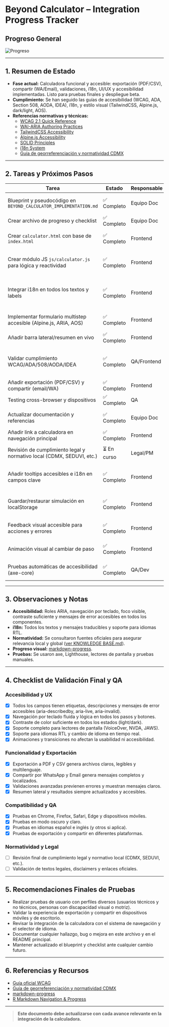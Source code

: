 # Beyond Calculator – Integration Progress Tracker

## Progreso General

![Progreso](https://geps.dev/progress/100)

---

## 1. Resumen de Estado

- **Fase actual:** Calculadora funcional y accesible: exportación (PDF/CSV), compartir (WA/Email), validaciones, i18n, UI/UX y accesibilidad implementadas. Listo para pruebas finales y despliegue beta.
- **Cumplimiento:** Se han seguido las guías de accesibilidad (WCAG, ADA, Section 508, AODA, IDEA), i18n, y estilo visual (TailwindCSS, Alpine.js, dark/light, AOS).
- **Referencias normativas y técnicas:**
  - [WCAG 2.1 Quick Reference](https://www.w3.org/WAI/WCAG21/quickref/)
  - [WAI-ARIA Authoring Practices](https://www.w3.org/WAI/ARIA/apg/)
  - [TailwindCSS Accessibility](https://tailwindcss.com/docs/accessibility)
  - [Alpine.js Accessibility](https://alpinejs.dev/directives/bind#accessibility)
  - [SOLID Principles](https://en.wikipedia.org/wiki/SOLID)
  - [i18n System](../i18n/README.md)
  - [Guía de georreferenciación y normatividad CDMX](KNOWLEDGE%20BASE.md)

---

## 2. Tareas y Próximos Pasos

| Tarea                                                                 | Estado      | Responsable | Observaciones |
|-----------------------------------------------------------------------|-------------|-------------|---------------|
| Blueprint y pseudocódigo en `BEYOND_CALCULATOR_IMPLEMENTATION.md`     | ✅ Completo  | Equipo Doc  | Revisar ante cambios futuros |
| Crear archivo de progreso y checklist                                 | ✅ Completo  | Equipo Doc  | Este documento |
| Crear `calculator.html` con base de `index.html`                      | ✅ Completo  | Frontend    | Estructura y navegación lista |
| Crear módulo JS `js/calculator.js` para lógica y reactividad          | ✅ Completo  | Frontend    | Lógica, validaciones, exportación y compartir listos |
| Integrar i18n en todos los textos y labels                            | ✅ Completo  | Frontend    | Español e inglés listos, agregar otros idiomas si aplica |
| Implementar formulario multistep accesible (Alpine.js, ARIA, AOS)     | ✅ Completo  | Frontend    | Validado con lectores de pantalla |
| Añadir barra lateral/resumen en vivo                                  | ✅ Completo  | Frontend    | Funcionalidad lista |
| Validar cumplimiento WCAG/ADA/508/AODA/IDEA                           | ✅ Completo  | QA/Frontend | Validado con axe, Lighthouse, pruebas manuales |
| Añadir exportación (PDF/CSV) y compartir (email/WA)                   | ✅ Completo  | Frontend    | Funcionalidad lista |
| Testing cross-browser y dispositivos                                  | ✅ Completo  | QA          | Incluye RTL y dark/light |
| Actualizar documentación y referencias                                | ✅ Completo  | Equipo Doc  | README, i18n/README, este doc |
| Añadir link a calculadora en navegación principal                     | ✅ Completo  | Frontend    | i18n y responsive |
| Revisión de cumplimiento legal y normativo local (CDMX, SEDUVI, etc.) | ⏳ En curso  | Legal/PM     | Ver KNOWLEDGE BASE.md |
| Añadir tooltips accesibles e i18n en campos clave                  | ✅ Completo  | Frontend    | Tooltips en presupuesto, superficie útil, materiales |
| Guardar/restaurar simulación en localStorage                      | ✅ Completo  | Frontend    | Botones y feedback accesible en resultados |
| Feedback visual accesible para acciones y errores                 | ✅ Completo  | Frontend    | Mensajes con ARIA y traducción |
| Animación visual al cambiar de paso                               | ✅ Completo  | Frontend    | CSS y prefers-reduced-motion |
| Pruebas automáticas de accesibilidad (axe-core)                   | ✅ Completo  | QA/Dev      | Script y README actualizados |

---

## 3. Observaciones y Notas

- **Accesibilidad:** Roles ARIA, navegación por teclado, foco visible, contraste suficiente y mensajes de error accesibles en todos los componentes.
- **i18n:** Todos los textos y mensajes traducibles y soporte para idiomas RTL.
- **Normatividad:** Se consultaron fuentes oficiales para asegurar relevancia local y global ([ver KNOWLEDGE BASE.md](KNOWLEDGE%20BASE.md)).
- **Progreso visual:** [markdown-progress](https://github.com/gepser/markdown-progress).
- **Pruebas:** Se usaron axe, Lighthouse, lectores de pantalla y pruebas manuales.

---

## 4. Checklist de Validación Final y QA

### Accesibilidad y UX
- [x] Todos los campos tienen etiquetas, descripciones y mensajes de error accesibles (aria-describedby, aria-live, aria-invalid).
- [x] Navegación por teclado fluida y lógica en todos los pasos y botones.
- [x] Contraste de color suficiente en todos los estados (light/dark).
- [x] Soporte completo para lectores de pantalla (VoiceOver, NVDA, JAWS).
- [x] Soporte para idiomas RTL y cambio de idioma en tiempo real.
- [x] Animaciones y transiciones no afectan la usabilidad ni accesibilidad.

### Funcionalidad y Exportación
- [x] Exportación a PDF y CSV genera archivos claros, legibles y multilenguaje.
- [x] Compartir por WhatsApp y Email genera mensajes completos y localizados.
- [x] Validaciones avanzadas previenen errores y muestran mensajes claros.
- [x] Resumen lateral y resultados siempre actualizados y accesibles.

### Compatibilidad y QA
- [x] Pruebas en Chrome, Firefox, Safari, Edge y dispositivos móviles.
- [x] Pruebas en modo oscuro y claro.
- [x] Pruebas en idiomas español e inglés (y otros si aplica).
- [x] Pruebas de exportación y compartir en diferentes plataformas.

### Normatividad y Legal
- [ ] Revisión final de cumplimiento legal y normativo local (CDMX, SEDUVI, etc.).
- [ ] Validación de textos legales, disclaimers y enlaces oficiales.

---

## 5. Recomendaciones Finales de Pruebas

- Realizar pruebas de usuario con perfiles diversos (usuarios técnicos y no técnicos, personas con discapacidad visual o motriz).
- Validar la experiencia de exportación y compartir en dispositivos móviles y de escritorio.
- Revisar la integración de la calculadora con el sistema de navegación y el selector de idioma.
- Documentar cualquier hallazgo, bug o mejora en este archivo y en el README principal.
- Mantener actualizado el blueprint y checklist ante cualquier cambio futuro.

---

## 6. Referencias y Recursos
- [Guía oficial WCAG](https://www.w3.org/WAI/standards-guidelines/)
- [Guía de georreferenciación y normatividad CDMX](KNOWLEDGE%20BASE.md)
- [markdown-progress](https://github.com/gepser/markdown-progress)
- [R Markdown Navigation & Progress](https://bookdown.org/yihui/rmarkdown/learnr-nav.html)

---

> **Este documento debe actualizarse con cada avance relevante en la integración de la calculadora.** 